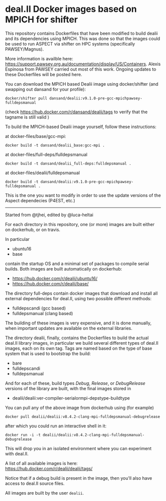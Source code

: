 # deal.II Docker images based on MPICH for shifter

This repository contains Dockerfiles that have been modified to build dealii and its dependencies using MPICH. This was done so that the images could be used to run ASPECT via shifter on HPC systems (specifically PAWSEY/Magnus).

More information is availble here: https://support.pawsey.org.au/documentation/display/US/Containers. Alexis Espinosa from PAWSEY carried out most of this work. Ongoing updates to these Dockerfiles will be posted here.

You can download the MPICH based Dealii image using docker/shifter (and swapping out dansand for your profile):

`docker/shifter pull dansand/dealii:v9.1.0-pre-gcc-mpichpawsey-fulldepsmanual`

(check https://hub.docker.com/r/dansand/dealii/tags to verify that the tagname is still valid )

To build the MPICH-based Dealii image yourself, follow these instructions:

at docker-files/base/gcc-mpi:

```
docker build -t dansand/dealii_base:gcc-mpi .
```

at docker-files/full-deps/fulldepsmanual

```
docker build -t dansand/dealii_full-deps:fulldepsmanual .
```



at docker-files/dealii/fulldepsmanual
```
docker build -t dansand/dealii:v9.1.0-pre-gcc-mpichpawsey-fulldepsmanual .
```
This is the one you want to modify in order to use the update versions of the Aspect dependecies (P4EST, etc.)


---



Started from @tjhei, edited by @luca-heltai

For each directory in this repository, one (or more) images are built either on dockerhub, or on travis.

In particular

- ubuntu16
- base

contain the startup OS and a minimal set of packages to compile serial builds. Both images are built
automatically on dockerhub:

- https://hub.docker.com/r/dealii/ubuntu16/
- https://hub.docker.com/r/dealii/base/

The directory full-deps contain docker images that download and install all external dependencies
for deal.II, using two possible different methods:

- fulldepscandi  (gcc based)
- fulldepsmanual (clang based)

The building of these images is very expensive, and it is done manually, when important updates
are available on the external libraries.

The directory dealii, finally, contains the Dockerfiles to build the actual deal.II library images,
in particular we build several different types of deal.II images, each on its own tag. Tags are named
based on the type of base system that is used to bootstrap the build:

- bare
- fulldepscandi
- fulldepsmanual

And for each of these, build types *Debug*, *Release*, or *DebugRelease* versions of the library are
built, with the final images stored in

- dealii/dealii:ver-compiler-serialormpi-depstype-buildtype

You can pull any of the above image from dockerhub using (for example)

    docker pull dealii/dealii:v8.4.2-clang-mpi-fulldepsmanual-debugrelease

after which you could run an interactive shell in it:

    docker run -i -t dealii/dealii:v8.4.2-clang-mpi-fulldepsmanual-debugrelease

This will drop you in an isolated environment where you can experiment with deal.II.

A list of all available images is here: https://hub.docker.com/r/dealii/dealii/tags/

Notice that if a debug build is present in the image, then you'll also have access to
deal.II source files.

All images are built by the user `dealii`.
